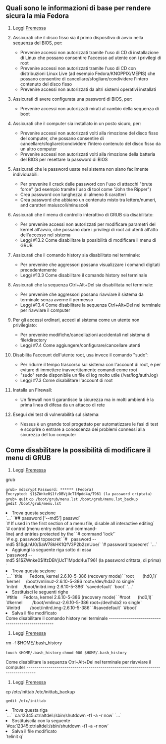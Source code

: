 Quali sono le informazioni di base per rendere sicura la mia Fedora
-------------------------------------------------------------------

1.  Leggi [Premessa](01_Introduzione_a_Fedora#Premessa "wikilink")
2.  Assicurati che il disco fisso sia il primo dispositivo di avvio nella sequenza del BIOS, per:
    -   Prevenire accessi non autorizzati tramite l'uso di CD di installazione di Linux che possano consentire l'accesso ad utente con i privilegi di root
    -   Prevenire accessi non autorizzati tramite l'uso di CD con distribuzioni Linux Live (ad esempio Fedora/KNOPPIX/MEPIS) che possano consentire di cancellare/sfogliare/condividere l'intero contenuto del disco fisso
    -   Prevenire accessi non autorizzati da altri sistemi operativi installati

3.  Assicurati di avere configurata una password di BIOS, per:
    -   Prevenire accessi non autorizzati mirati al cambio della sequenza di boot

4.  Assicurati che il computer sia installato in un posto sicuro, per:
    -   Prevenire accessi non autorizzati volti alla rimozione del disco fisso del computer, che possano consentire di cancellare/sfogliare/condividere l'intero contenuto del disco fisso da un altro computer
    -   Prevenire accessi non autorizzati volti alla rimozione della batteria del BIOS per resettare la password di BIOS

5.  Assicurati che le password usate nel sistema non siano facilmente individuabili:
    -   Per prevenire il crack delle password con l'uso di attacchi "brute force" (ad esempio tramite l'uso di tool come "John the Ripper")
    -   Crea password con lunghezza di almeno 8 caratteri
    -   Crea password che abbiano un contenuto misto tra lettere/numeri, and caratteri maiuscoli/minuscoli

6.  Assicurati che il menu di controllo interattivo di GRUB sia disabilitato:
    -   Per prevenire accessi non autorizzati per modificare parametri del kernel all'avvio, che possano dare i privilegi di root ad utenti all'atto dell'accesso nel sistema
    -   Leggi \#13.2 Come disabilitare la possibilità di modificare il menu di GRUB

7.  Assicurati che il comando history sia disabilitato nel terminale:
    -   Per prevenire che aggressori possano visualizzare i comandi digitati precedentemente
    -   Leggi \#13.3 Come disabilitare il comando history nel terminale

8.  Assicurati che la sequenza Ctrl+Alt+Del sia disabilitata nel terminale:
    -   Per prevenire che aggressori possano riavviare il sistema da terminale senza averne il permesso
    -   Leggi \#13.4 Come disabilitare la sequenza Ctrl+Alt+Del nel terminale per riavviare il computer

9.  Per gli accessi ordinari, accedi al sistema come un utente non privilegiato:
    -   Per prevenire modifiche/cancellazioni accidentali nel sistema di file/directory
    -   Leggi \#7.4 Come aggiungere/configurare/cancellare utenti

10. Disabilita l'account dell'utente root, usa invece il comando "sudo":
    -   Per ridurre il tempo trascorso sul sistema con l'account di root, e per evitare di immettere inavvertitamente comandi come root
    -   "sudo" rende disponibile un file di log molto utile (/var/log/auth.log)
    -   Leggi \#7.3 Come disabilitare l'account di root

11. Installa un Firewall:
    -   Un firewall non ti garantisce la sicurezza ma in molti ambienti è la prima linea di difesa da un attacco di rete

12. Esegui dei test di vulnerabilità sul sistema:
    -   Nessus è un grande tool progettato per automatizzare le fasi di test e scoprire o entrare a conoscenza dei problemi connessi alla sicurezza del tuo computer

Come disabilitare la possibilità di modificare il menu di GRUB
--------------------------------------------------------------

1.  Leggi [Premessa](01_Introduzione_a_Fedora#Premessa "wikilink")

grub

`grub> md5crypt`
`Password: ****** (Fedora)`
`Encrypted: $1$ZWnke0$1fzDBVjUcT1Mpdd4u/T961 (la password criptata)`
`grub> quit`
`cp /boot/grub/menu.lst /boot/grub/menu.lst_backup`
`gedit /boot/grub/menu.lst`

<li>
Trova questa sezione

</li>
`...`
`## password ['--md5'] passwd`
`# If used in the first section of a menu file, disable all interactive editing`
`# control (menu entry editor and command-line) and entries protected by the`
`# command 'lock'`
`# e.g. password topsecret`
`#   password --md5 $1$gLhU0/$aW78kHK1QfV3P2b2znUoe/`
`# password topsecret`
`...`

<li>
Aggiungi la seguente riga sotto di essa

</li>
`password --md5 $1$ZWnke0$1fzDBVjUcT1Mpdd4u/T961 (la password crittata, di prima)`

<li>
Trova questa sezione

</li>
`...`
`title      Fedora, kernel 2.6.10-5-386 (recovery mode)`
`root       (hd0,1)`
`kernel     /boot/vmlinuz-2.6.10-5-386 root=/dev/hda2 ro single`
`initrd     /boot/initrd.img-2.6.10-5-386`
`savedefault`
`boot`
`...`

<li>
Sostituisci le seguenti righe

</li>
`#title     Fedora, kernel 2.6.10-5-386 (recovery mode)`
`#root      (hd0,1)`
`#kernel        /boot/vmlinuz-2.6.10-5-386 root=/dev/hda2 ro single`
`#initrd        /boot/initrd.img-2.6.10-5-386`
`#savedefault`
`#boot`

<li>
Salva il file modificato

</li>
</ol>
Come disabilitare il comando history nel terminale
--------------------------------------------------

1.  Leggi [Premessa](01_Introduzione_a_Fedora#Premessa "wikilink")

rm -f $HOME/.bash\_history

`touch $HOME/.bash_history`
`chmod 000 $HOME/.bash_history`

</ol>
Come disabilitare la sequenza Ctrl+Alt+Del nel terminale per riavviare il computer
----------------------------------------------------------------------------------

1.  Leggi [Premessa](01_Introduzione_a_Fedora#Premessa "wikilink")

cp /etc/inittab /etc/inittab\_backup

`gedit /etc/inittab`

<li>
Trova questa riga

</li>
`...`
`ca:12345:ctrlaltdel:/sbin/shutdown -t1 -a -r now`
`...`

<li>
Sostituiscila con la seguente

</li>
`#ca:12345:ctrlaltdel:/sbin/shutdown -t1 -a -r now`

<li>
Salva il file modificato

</li>
`telinit q`

</ol>
<Categoria:Fedoraserver>
